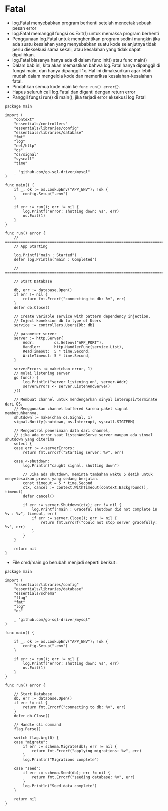 # Fatal
- log.Fatal menyebabkan program berhenti setelah mencetak sebuah pesan error
- log.Fatal memanggil fungsi os.Exit(1) untuk memaksa program berhenti
- Penggunaan log.Fatal untuk menghentikan program sedini mungkin jika ada suatu kesalahan yang menyebabkan suatu kode selanjutnya tidak perlu dieksekusi sama sekali, atau kesalahan yang tidak dapat dipulihkan.
- log.Fatal biasanya hanya ada di dalam func init() atau func main()
- Dalam bab ini, kita akan memastikan bahwa log.Fatal hanya dipanggil di fungsi main, dan hanya dipanggil 1x. Hal ini dimaksudkan agar lebih mudah dalam mengelola kode dan memeriksa kesalahan-kesalahan fatal.
- Pindahkan semua kode main ke `func run() error{}`. 
- Hapus seluruh call log.Fatal dan diganti dengan return error
- Panggil fungsi run() di main(), jika terjadi error eksekusi log.Fatal

```
package main

import (
	"context"
	"essentials/controllers"
	"essentials/libraries/config"
	"essentials/libraries/database"
	"fmt"
	"log"
	"net/http"
	"os"
	"os/signal"
	"syscall"
	"time"

	_ "github.com/go-sql-driver/mysql"
)

func main() {
	if _, ok := os.LookupEnv("APP_ENV"); !ok {
		config.Setup(".env")
	}

	if err := run(); err != nil {
		log.Printf("error: shutting down: %s", err)
		os.Exit(1)
	}
}

func run() error {
	// =========================================================================
	// App Starting

	log.Printf("main : Started")
	defer log.Println("main : Completed")

	// =========================================================================

	// Start Database

	db, err := database.Open()
	if err != nil {
		return fmt.Errorf("connecting to db: %v", err)
	}
	defer db.Close()

	// Create variable service with pattern dependency injection.
	// Inject koneksion db to type of Users
	service := controllers.Users{Db: db}

	// parameter server
	server := http.Server{
		Addr:         os.Getenv("APP_PORT"),
		Handler:      http.HandlerFunc(service.List),
		ReadTimeout:  5 * time.Second,
		WriteTimeout: 5 * time.Second,
	}

	serverErrors := make(chan error, 1)
	// mulai listening server
	go func() {
		log.Println("server listening on", server.Addr)
		serverErrors <- server.ListenAndServe()
	}()

	// Membuat channel untuk mendengarkan sinyal interupsi/terminate dari OS.
	// Menggunakan channel buffered karena paket signal membutuhkannya.
	shutdown := make(chan os.Signal, 1)
	signal.Notify(shutdown, os.Interrupt, syscall.SIGTERM)

	// Mengontrol penerimaan data dari channel,
	// jika ada error saat listenAndServe server maupun ada sinyal shutdown yang diterima
	select {
	case err := <-serverErrors:
		return fmt.Errorf("Starting server: %v", err)

	case <-shutdown:
		log.Println("caught signal, shutting down")

		// Jika ada shutdown, meminta tambahan waktu 5 detik untuk menyelesaikan proses yang sedang berjalan.
		const timeout = 5 * time.Second
		ctx, cancel := context.WithTimeout(context.Background(), timeout)
		defer cancel()

		if err := server.Shutdown(ctx); err != nil {
			log.Printf("main : Graceful shutdown did not complete in %v : %v", timeout, err)
			if err := server.Close(); err != nil {
				return fmt.Errorf("could not stop server gracefully: %v", err)
			}
		}
	}

	return nil
}

```    

- File cmd/main.go berubah menjadi seperti berikut :
```
package main

import (
	"essentials/libraries/config"
	"essentials/libraries/database"
	"essentials/schema"
	"flag"
	"fmt"
	"log"
	"os"

	_ "github.com/go-sql-driver/mysql"
)

func main() {

	if _, ok := os.LookupEnv("APP_ENV"); !ok {
		config.Setup(".env")
	}

	if err := run(); err != nil {
		log.Printf("error: shutting down: %s", err)
		os.Exit(1)
	}
}

func run() error {

	// Start Database
	db, err := database.Open()
	if err != nil {
		return fmt.Errorf("connecting to db: %v", err)
	}
	defer db.Close()

	// Handle cli command
	flag.Parse()

	switch flag.Arg(0) {
	case "migrate":
		if err := schema.Migrate(db); err != nil {
			return fmt.Errorf("applying migrations: %v", err)
		}
		log.Println("Migrations complete")

	case "seed":
		if err := schema.Seed(db); err != nil {
			return fmt.Errorf("seeding database: %v", err)
		}
		log.Println("Seed data complete")
	}

	return nil
}

```